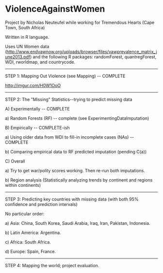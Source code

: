 ViolenceAgainstWomen
===============================
Project by Nicholas Neuteufel while working for Tremendous Hearts (Cape Town, South Africa)


Written in R language. 

Uses UN Women data (http://www.endvawnow.org/uploads/browser/files/vawprevalence_matrix_june2013.pdf) and the following R packages: randomForest, quantregForest, WDI, rworldmap, and countrycode.

*****

STEP 1: Mapping Out Violence (see Mapping) -- COMPLETE 

http://imgur.com/H0W1OoO

*****


STEP 2: The "Missing" Statistics--trying to predict missing data

A) Experimentally -- COMPLETE 

a) Random Forests (RF) -- complete (see ExperimentingDataImputation)


B) Empirically -- COMPLETE-ish

a) Using older data from WDI to fill-in incomplete cases (NAs) -- COMPLETE

b) Comparing empirical data to RF predicted imputation (pending C(a))


C) Overall

a) Try to get war/polity scores working. Then re-run both imputations.

b) Region analysis (Statistically analyzing trends by continent and regions within continents)

*****

STEP 3: Predicting key countries with missing data (with both 95% confidence and prediction intervals)

No particular order:

a) Asia: China, South Korea, Saudi Arabia, Iraq, Iran, Pakistan, Indonesia.

b) Latin America: Argentina.

c) Africa: South Africa.

d) Europe: Spain, France.

*****

STEP 4: Mapping the world; project evaluation.
